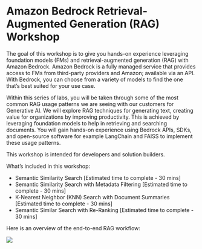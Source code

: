 # Amazon Bedrock Retrieval-Augmented Generation (RAG) Workshop

The goal of this workshop is to give you hands-on experience leveraging foundation models (FMs) and retrieval-augmented generation (RAG) with Amazon Bedrock. Amazon Bedrock is a fully managed service that provides access to FMs from third-party providers and Amazon; available via an API. With Bedrock, you can choose from a variety of models to find the one that’s best suited for your use case.

Within this series of labs, you will be taken through some of the most common RAG usage patterns we are seeing with our customers for Generative AI. We will explore RAG techniques for generating text, creating value for organizations by improving productivity. This is achieved by leveraging foundation models to help in retrieving and searching documents. You will gain hands-on experience using Bedrock APIs, SDKs, and open-source software for example LangChain and FAISS to implement these usage patterns.

This workshop is intended for developers and solution builders.

What’s included in this workshop:

* Semantic Similarity Search [Estimated time to complete - 30 mins]
* Semantic Similarity Search with Metadata Filtering [Estimated time to complete - 30 mins]
* K-Nearest Neighbor (KNN) Search with Document Summaries [Estimated time to complete - 30 mins]
* Semantic Similar Search with Re-Ranking [Estimated time to complete - 30 mins]

Here is an overview of the end-to-end RAG workflow:

![](img/overview.png)
